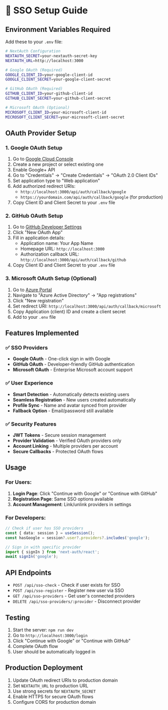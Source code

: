 # 🔐 SSO Setup Guide

## Environment Variables Required

Add these to your `.env` file:

```bash
# NextAuth Configuration
NEXTAUTH_SECRET=your-nextauth-secret-key
NEXTAUTH_URL=http://localhost:3000

# Google OAuth (Required)
GOOGLE_CLIENT_ID=your-google-client-id
GOOGLE_CLIENT_SECRET=your-google-client-secret

# GitHub OAuth (Required)
GITHUB_CLIENT_ID=your-github-client-id
GITHUB_CLIENT_SECRET=your-github-client-secret

# Microsoft OAuth (Optional)
MICROSOFT_CLIENT_ID=your-microsoft-client-id
MICROSOFT_CLIENT_SECRET=your-microsoft-client-secret
```

## OAuth Provider Setup

### 1. Google OAuth Setup

1. Go to [Google Cloud Console](https://console.cloud.google.com/)
2. Create a new project or select existing one
3. Enable Google+ API
4. Go to "Credentials" → "Create Credentials" → "OAuth 2.0 Client IDs"
5. Set application type to "Web application"
6. Add authorized redirect URIs:
   - `http://localhost:3000/api/auth/callback/google`
   - `https://yourdomain.com/api/auth/callback/google` (for production)
7. Copy Client ID and Client Secret to your `.env` file

### 2. GitHub OAuth Setup

1. Go to [GitHub Developer Settings](https://github.com/settings/developers)
2. Click "New OAuth App"
3. Fill in application details:
   - Application name: Your App Name
   - Homepage URL: `http://localhost:3000`
   - Authorization callback URL: `http://localhost:3000/api/auth/callback/github`
4. Copy Client ID and Client Secret to your `.env` file

### 3. Microsoft OAuth Setup (Optional)

1. Go to [Azure Portal](https://portal.azure.com/)
2. Navigate to "Azure Active Directory" → "App registrations"
3. Click "New registration"
4. Set redirect URI: `http://localhost:3000/api/auth/callback/microsoft`
5. Copy Application (client) ID and create a client secret
6. Add to your `.env` file

## Features Implemented

### ✅ SSO Providers
- **Google OAuth** - One-click sign in with Google
- **GitHub OAuth** - Developer-friendly GitHub authentication
- **Microsoft OAuth** - Enterprise Microsoft account support

### ✅ User Experience
- **Smart Detection** - Automatically detects existing users
- **Seamless Registration** - New users created automatically
- **Profile Sync** - Name and avatar synced from provider
- **Fallback Option** - Email/password still available

### ✅ Security Features
- **JWT Tokens** - Secure session management
- **Provider Validation** - Verified OAuth providers only
- **Account Linking** - Multiple providers per account
- **Secure Callbacks** - Protected OAuth flows

## Usage

### For Users:
1. **Login Page**: Click "Continue with Google" or "Continue with GitHub"
2. **Registration Page**: Same SSO options available
3. **Account Management**: Link/unlink providers in settings

### For Developers:
```typescript
// Check if user has SSO providers
const { data: session } = useSession();
const hasGoogle = session?.user?.providers?.includes('google');

// Sign in with specific provider
import { signIn } from 'next-auth/react';
await signIn('google');
```

## API Endpoints

- `POST /api/sso-check` - Check if user exists for SSO
- `POST /api/sso-register` - Register new user via SSO
- `GET /api/sso-providers` - Get user's connected providers
- `DELETE /api/sso-providers/:provider` - Disconnect provider

## Testing

1. Start the server: `npm run dev`
2. Go to `http://localhost:3000/login`
3. Click "Continue with Google" or "Continue with GitHub"
4. Complete OAuth flow
5. User should be automatically logged in

## Production Deployment

1. Update OAuth redirect URIs to production domain
2. Set `NEXTAUTH_URL` to production URL
3. Use strong secrets for `NEXTAUTH_SECRET`
4. Enable HTTPS for secure OAuth flows
5. Configure CORS for production domain

